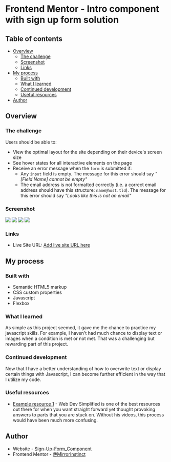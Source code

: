 # Frontend Mentor - Intro component with sign up form solution

## Table of contents

- [Overview](#overview)
  - [The challenge](#the-challenge)
  - [Screenshot](#screenshot)
  - [Links](#links)
- [My process](#my-process)
  - [Built with](#built-with)
  - [What I learned](#what-i-learned)
  - [Continued development](#continued-development)
  - [Useful resources](#useful-resources)
- [Author](#author)

## Overview

### The challenge

Users should be able to:

- View the optimal layout for the site depending on their device's screen size
- See hover states for all interactive elements on the page
- Receive an error message when the `form` is submitted if:
  - Any `input` field is empty. The message for this error should say *"[Field Name] cannot be empty"*
  - The email address is not formatted correctly (i.e. a correct email address should have this structure: `name@host.tld`). The message for this error should say *"Looks like this is not an email"*

### Screenshot

![](./my-results/desktop-result.png)
![](./my-results/desktop-active-state.png)
![](./my-results/mobile-result.png)
![](./my-results/mobile-active-state.png)

### Links

- Live Site URL: [Add live site URL here](https://mirrorinstinct.github.io/Sign-Up-Form-Component/)

## My process

### Built with

- Semantic HTML5 markup
- CSS custom properties
- Javascript
- Flexbox

### What I learned

As simple as this project seemed, it gave me the chance to practice my javascript skills. For example, I haven't had much chance to display text or images when a condition is met or not met. That was a challenging but rewarding part of this project.

### Continued development

Now that I have a better understanding of how to overwrite text or display certain things with Javascript, I can become further efficient in the way that I utilize my code.

### Useful resources

- [Example resource 1](https://www.youtube.com/watch?v=fNcJuPIZ2WE&list=WL&index=2) - Web Dev Simplified is one of the best resources out there for when you want straight forward yet thought provoking answers to parts that you are stuck on. Without his videos, this process would have been much more confusing.

## Author

- Website - [Sign-Up-Form_Component](https://mirrorinstinct.github.io/Sign-Up-Form-Component/)
- Frontend Mentor - [@MirrorInstinct](https://www.frontendmentor.io/home)
